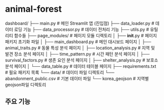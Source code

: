 # animal-forest

dashboard/
├── main.py                     # 메인 Streamlit 앱 (진입점)
├── data_loader.py              # 데이터 로딩 기능
├── data_processor.py           # 데이터 전처리 기능
├── utils.py                    # 유틸리티 함수들
├── page_modules/               # 페이지 모듈 디렉토리
│   ├── __init__.py             # 페이지 패키지 초기화 파일
│   ├── main_dashboard.py       # 메인 대시보드 페이지
│   ├── animal_traits.py        # 동물 특성 분석 페이지
│   ├── location_analysis.py    # 지역 및 발견 장소 분석 페이지
│   ├── time_pattern.py         # 시간 패턴 분석 페이지
│   ├── survival_factors.py     # 생존 요인 분석 페이지
│   ├── shelter_analysis.py     # 보호소 분석 페이지
│   └── data_table.py           # 데이터 테이블 페이지
├── requirements.txt            # 필요 패키지 목록
└── data/                       # 데이터 파일 디렉토리
    └── abandonment_public.csv  # 기본 데이터 파일
    └── korea_geojson  # 지역별 geojson파일 디렉토리


## 주요 기능

